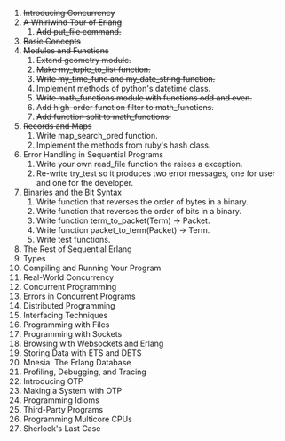 1. ~~Introducing Concurrency~~
1. ~~A Whirlwind Tour of Erlang~~
    1. ~~Add put_file command.~~
1. ~~Basic Concepts~~
1. ~~Modules and Functions~~
    1. ~~Extend geometry module.~~
    1. ~~Make my_tuple_to_list function.~~
    1. ~~Write my_time_func and my_date_string function.~~
    1. Implement methods of python's datetime class.
    1. ~~Write math_functions module with functions odd and even.~~
    1. ~~Add high-order function filter to math_functions.~~
    1. ~~Add function split to math_functions.~~
1. ~~Records and Maps~~
    1. Write map_search_pred function.
    1. Implement the methods from ruby's hash class.
1. Error Handling in Sequential Programs
    1. Write your own read_file function the raises a exception.
    1. Re-write try_test so it produces two error messages, one for user and one for the developer.
1. Binaries and the Bit Syntax
    1. Write function that reverses the order of bytes in a binary.
    1. Write function that reverses the order of bits in a binary.
    1. Write function term_to_packet(Term) -> Packet.
    1. Write function packet_to_term(Packet) -> Term.
    1. Write test functions.
1. The Rest of Sequential Erlang
1. Types
1. Compiling and Running Your Program
1. Real-World Concurrency
1. Concurrent Programming
1. Errors in Concurrent Programs
1. Distributed Programming
1. Interfacing Techniques
1. Programming with Files
1. Programming with Sockets
1. Browsing with Websockets and Erlang
1. Storing Data with ETS and DETS
1. Mnesia: The Erlang Database
1. Profiling, Debugging, and Tracing
1. Introducing OTP
1. Making a System with OTP
1. Programming Idioms
1. Third-Party Programs
1. Programming Multicore CPUs
1. Sherlock's Last Case